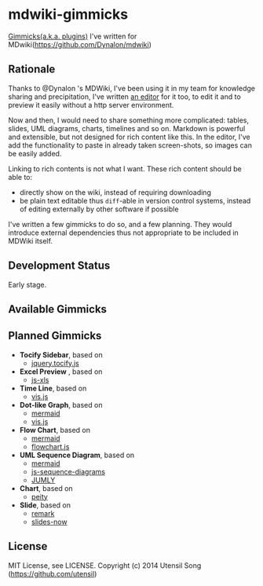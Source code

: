 mdwiki-gimmicks
===============

[Gimmicks(a.k.a. plugins)](http://dynalon.github.io/mdwiki/#!gimmicks.md) I've written for MDwiki(https://github.com/Dynalon/mdwiki)

Rationale
-----------

Thanks to @Dynalon 's MDWiki, I've been using it in my team for knowledge sharing and precipitation, I've written [an editor](https://github.com/utensil/mdwiki-editor) for it too, to edit it and to preview it easily without a http server environment.

Now and then, I would need to share something more complicated: tables, slides, UML diagrams, charts, timelines and so on. Markdown is powerful and extensible, but not designed for rich content like this. In the editor, I've add the functionality to paste in already taken screen-shots, so images can be easily added.

Linking to rich contents is not what I want. These rich content should be able to:

* directly show on the wiki, instead of requiring downloading
* be plain text editable thus `diff`-able in version control systems, instead of editing externally by other software if possible

I've written a few gimmicks to do so, and a few planning. They would introduce external dependencies thus not appropriate to be included in MDWiki itself.


Development Status
----------------------

Early stage.

Available Gimmicks
--------------------


Planned Gimmicks
--------------------

* **Tocify Sidebar**, based on
  - [jquery.tocify.js](https://github.com/gfranko/jquery.tocify.js)
* **Excel Preview** , based on
  - [js-xls](https://github.com/SheetJS/js-xls)
* **Time Line**, based on
  - [vis.js](https://github.com/almende/vis)
* **Dot-like Graph**, based on
  - [mermaid](https://github.com/knsv/mermaid)
  - [vis.js](https://github.com/almende/vis)
* **Flow Chart**, based on
  - [mermaid](https://github.com/knsv/mermaid)
  - [flowchart.js](https://github.com/adrai/flowchart.js)
* **UML Sequence Diagram**, based on
  - [mermaid](https://github.com/knsv/mermaid)
  - [js-sequence-diagrams](https://github.com/bramp/js-sequence-diagrams)
  - [JUMLY](https://github.com/tmtk75/jumly)
* **Chart**, based on 
  - [peity](https://github.com/benpickles/peity)
* **Slide**, based on 
  - [remark](https://github.com/gnab/remark)
  - [slides-now](https://github.com/bahmutov/slides-now)

License
-----------------

MIT License, see LICENSE. Copyright (c) 2014 Utensil Song (https://github.com/utensil)


